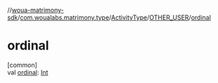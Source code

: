 //[woua-matrimony-sdk](../../../../index.md)/[com.woualabs.matrimony.type](../../index.md)/[ActivityType](../index.md)/[OTHER_USER](index.md)/[ordinal](ordinal.md)

# ordinal

[common]\
val [ordinal](ordinal.md): [Int](https://kotlinlang.org/api/latest/jvm/stdlib/kotlin/-int/index.html)
